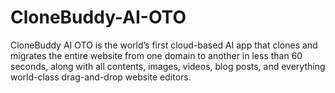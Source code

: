 # CloneBuddy-AI-OTO
CloneBuddy AI OTO is the world’s first cloud-based AI app that clones and migrates the entire website from one domain to another in less than 60 seconds, along with all contents, images, videos, blog posts, and everything world-class drag-and-drop website editors.
